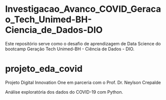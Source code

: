 # Investigacao_Avanco_COVID_Geracao_Tech_Unimed-BH-Ciencia_de_Dados-DIO
Este repositório serve como o desafio de aprendizagem de Data Science do bootcamp Geração Tech Unimed-BH - Ciência de Dados - DIO.

# projeto_eda_covid
Projeto Digital Innovation One em parceria com o Prof. Dr. Neylson Crepalde

Análise exploratória dos dados do COVID-19 com Python.

